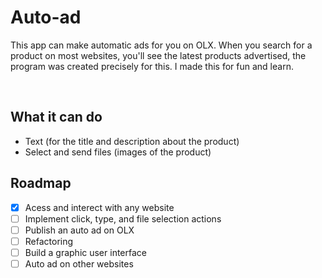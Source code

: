 # Auto-ad
This app can make automatic ads for you on OLX. When you search for a product on most websites, you'll see the latest products advertised, the program was created precisely for this.
I made this for fun and learn. 

</br>

## What it can do
- Text (for the title and description about the product)
- Select and send files (images of the product)


## Roadmap 
* [X] Acess and interect with any website
* [ ] Implement click, type, and file selection actions
* [ ] Publish an auto ad on OLX 
* [ ] Refactoring
* [ ] Build a graphic user interface
* [ ] Auto ad on other websites  
